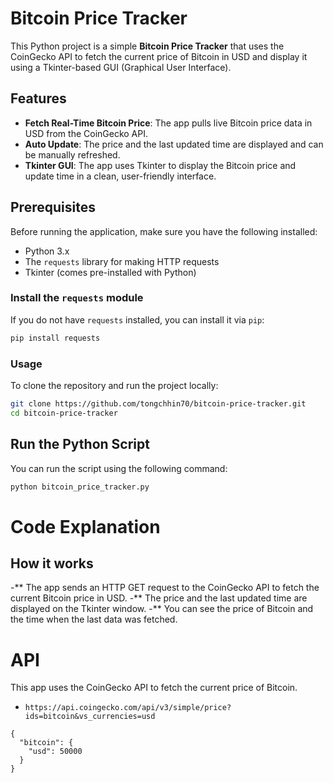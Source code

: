 # Bitcoin Price Tracker

This Python project is a simple **Bitcoin Price Tracker** that uses the CoinGecko API to fetch the current price of Bitcoin in USD and display it using a Tkinter-based GUI (Graphical User Interface).

## Features
- **Fetch Real-Time Bitcoin Price**: The app pulls live Bitcoin price data in USD from the CoinGecko API.
- **Auto Update**: The price and the last updated time are displayed and can be manually refreshed.
- **Tkinter GUI**: The app uses Tkinter to display the Bitcoin price and update time in a clean, user-friendly interface.

## Prerequisites
Before running the application, make sure you have the following installed:
- Python 3.x
- The `requests` library for making HTTP requests
- Tkinter (comes pre-installed with Python)

### Install the `requests` module
If you do not have `requests` installed, you can install it via `pip`:

```bash
pip install requests
```

### Usage
To clone the repository and run the project locally:

```bash
git clone https://github.com/tongchhin70/bitcoin-price-tracker.git
cd bitcoin-price-tracker
```
## Run the Python Script
You can run the script using the following command:
``` bash
python bitcoin_price_tracker.py
```
# Code Explanation
## How it works
-** The app sends an HTTP GET request to the CoinGecko API to fetch the current Bitcoin price in USD.
-** The price and the last updated time are displayed on the Tkinter window.
-**  You can see the price of Bitcoin and the time when the last data was fetched.

# API
This app uses the CoinGecko API to fetch the current price of Bitcoin.
- `https://api.coingecko.com/api/v3/simple/price?ids=bitcoin&vs_currencies=usd`
```
{
  "bitcoin": {
    "usd": 50000
  }
}
```

